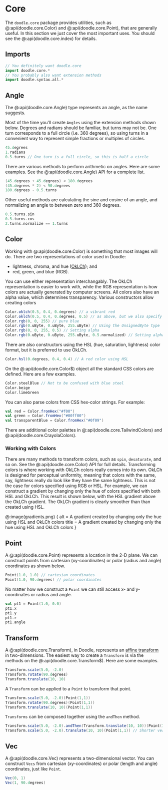 # Core

The `doodle.core` package provides utilities, such as @:api(doodle.core.Color) and @:api(doodle.core.Point), that are generally useful.
In this section we just cover the most important uses. You should see the @:api(doodle.core.index) for details.

## Imports

```scala mdoc:silent
// You definitely want doodle.core
import doodle.core.*
// You probably also want extension methods
import doodle.syntax.all.*
```


## Angle

The @:api(doodle.core.Angle) type represents an angle, as the name suggests.

Most of the time you'll create `Angles` using the extension methods shown below. Degrees and radians should be familiar, but turns may not be. One turn corresponds to a full circle (i.e. 360 degrees), so using turns in a convenient way to represent simple fractions or multiples of circles.

```scala mdoc:silent
45.degrees
1.radians
0.5.turns // One turn is a full circle, so this is half a circle
```

There are various methods to perform arithmetic on angles. Here are some examples. See the @:api(doodle.core.Angle) API for a complete list.

```scala mdoc
(45.degrees + 45.degrees) < 180.degrees
(45.degrees * 2) < 90.degrees
180.degrees - 0.5.turns
```

Other useful methods are calculating the sine and cosine of an angle, and normalizing an angle to between zero and 360 degrees.

```scala mdoc
0.5.turns.sin
0.5.turns.cos
2.turns.normalize == 1.turns
```


## Color

Working with @:api(doodle.core.Color) is something that most images will do. There are two representations of color used in Doodle:

* lightness, chroma, and hue ([OkLCh](https://en.wikipedia.org/wiki/Oklab_color_space)); and
* red, green, and blue (RGB).

You can use either representation interchangably. The OkLCh representation is easier to work with, while the RGB representation is how colors are actually generated by computer screens. All colors also have an alpha value, which determines transparency. Various constructors allow creating colors

```scala mdoc:silent
Color.oklch(0.5, 0.4, 0.degrees) // a vibrant red
Color.oklch(0.5, 0.4, 0.degrees, 0.5) // as above, but we also specify the alpha
Color.rgb(0, 0, 255) // pure blue
Color.rgb(0.uByte, 0.uByte, 255.uByte) // Using the UnsignedByte type
Color.rgb(0, 0, 255, 0.5) // Setting alpha
Color.rgb(0.uByte, 0.uByte, 255.uByte, 0.5.normalized) // Setting alpha
```

There are also constructors using the HSL (hue, saturation, lightness) color format, but it is preferred to use OkLCh.

```scala mdoc:silent
Color.hsl(0.degrees, 0.4, 0.4) // A red color using HSL
```

On the @:api(doodle.core.Color$) object all the standard CSS colors are defined. Here are a few examples.

```scala mdoc:silent
Color.steelBlue // Not to be confused with blue steel
Color.beige 
Color.limeGreen
```

You can also parse colors from CSS hex-color strings. For example:

```scala mdoc:silent
val red = Color.fromHex("#f00")
val green = Color.fromHex("#00ff00")
val transparentBlue = Color.fromHex("#0f09")
```

There are additional color palettes in @:api(doodle.core.TailwindColors) and @:api(doodle.core.CrayolaColors).


### Working with Colors

There are many methods to transform colors, such as `spin`, `desaturate`, and so on. See the @:api(doodle.core.Color) API for full details.
Transforming colors is where working with OkLCh colors really comes into its own.
OkLCh is designed for perceptual uniformity, meaning that colors with the same, say, lightness really do look like they have the same lightness.
This is not the case for colors specified using RGB or HSL.
For example, we can construct a gradient by changing only the hue of colors specified with both HSL and OkLCh.
This result is shown below, with the HSL gradient above the OkLCh gradient.
The OkLCh gradient is clearly smoother than than created using HSL.

@:image(gradients.png) {
  alt = A gradient created by changing only the hue using HSL and OkLCh colors
  title = A gradient created by changing only the hue using HSL and OkLCh colors
}


## Point

A @:api(doodle.core.Point) represents a location in the 2-D plane. We can construct points from cartesian (xy-coordinates) or polar (radius and angle) coordinates as shown below.

```scala mdoc
Point(1.0, 1.0) // cartesian coordinates
Point(1.0, 90.degrees) // polar coordinates
```

No matter how we construct a `Point` we can still access x- and y-coordinates or radius and angle.

```scala mdoc
val pt1 = Point(1.0, 0.0)
pt1.x
pt1.y
pt1.r
pt1.angle
```


## Transform

A @:api(doodle.core.Transform), in Doodle, represents an [affine transform](https://en.wikipedia.org/wiki/Affine_transformation) in two-dimensions. The easiest way to create a `Transform` is via the methods on the @:api(doodle.core.Transform$). Here are some examples.

```scala mdoc:silent
Transform.scale(5.0, -2.0)
Transform.rotate(90.degrees)
Transform.translate(10, 10)
```

A `Transform` can be applied to a `Point` to transform that point.

```scala mdoc
Transform.scale(5.0, -2.0)(Point(1,1))
Transform.rotate(90.degrees)(Point(1,1))
Transform.translate(10, 10)(Point(1,1))
```

`Transforms` can be composed together using the `andThen` method.

```scala mdoc
Transform.scale(5.0, -2.0).andThen(Transform.translate(10, 10))(Point(1,1))
Transform.scale(5.0, -2.0).translate(10, 10)(Point(1,1)) // Shorter version

```


## Vec

A @:api(doodle.core.Vec) represents a two-dimensional vector. You can construct `Vecs` from cartesian (xy-coordinates) or polar (length and angle) coordinates, just like `Point`.

```scala mdoc
Vec(0, 1)
Vec(1, 90.degrees)
```
